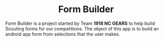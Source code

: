 <center><h1> Form Builder </h1></center>

<p>
	Form Builder is a project started by Team <Strong>1918 NC GEARS</Strong> to help build Scouting forms for our competitions.  The object of this app is to build an android app form from selections that the user makes.   
</p>

